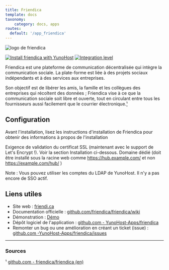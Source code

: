 ```yaml
---
title: Friendica
template: docs
taxonomy:
    category: docs, apps
routes:
  default: '/app_friendica'
---
```


![logo de friendica](image://friendica_logo.svg?resize=,80)

[![Install friendica with YunoHost](https://install-app.yunohost.org/install-with-yunohost.png)](https://install-app.yunohost.org/?app=friendica) [![Integration level](https://dash.yunohost.org/integration/friendica.svg)](https://dash.yunohost.org/appci/app/friendica)

Friendica est une plateforme de communication décentralisée qui intègre la communication sociale. La plate-forme est liée à des projets sociaux indépendants et à des services aux entreprises.

Son objectif est de libérer les amis, la famille et les collègues des entreprises qui récoltent des données ; Friendica vise à ce que la communication sociale soit libre et ouverte, tout en circulant entre tous les fournisseurs aussi facilement que le courrier électronique.[¹](#sources)

## Configuration

Avant l'installation, lisez les instructions d'installation de Friendica pour obtenir des informations à propos de l'installation

Exigence de validation du certificat SSL (maintenant avec le support de Let's Encrypt !). Voir la section Installation ci-dessous.
Domaine dédié (doit être installé sous la racine web comme https://hub.example.com/ et non https://example.com/hub/ )

Note : Vous pouvez utiliser les comptes du LDAP de YunoHost. Il n'y a pas encore de SSO actif.

## Liens utiles

+ Site web : [friendi.ca](http://friendi.ca/)
+ Documentation officielle : [github.com/friendica/friendica/wiki](https://github.com/friendica/friendica/wiki)
+ Démonstration : [Démo](http://dir.friendica.social/servers)
+ Dépôt logiciel de l'application : [github.com - YunoHost-Apps/friendica](https://github.com/YunoHost-Apps/friendica_ynh)
+ Remonter un bug ou une amélioration en créant un ticket (issue) : [github.com -YunoHost-Apps/friendica/issues](https://github.com/YunoHost-Apps/friendica_ynh/issues)

------

### Sources

¹ [github.com - friendica/friendica (en)](https://github.com/friendica/friendica)
